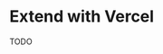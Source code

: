 # Extend with Vercel

TODO

<!--
https://www.technog.com.br/blog/tips-and-tricks/how-to-deploy-a-nestjs-app-for-free-on-vercel/
-->

